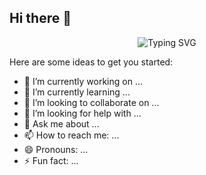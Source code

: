 ## Hi there 👋
<p align="center">
  <img src="https://readme-typing-svg.demolab.com?size=30&duration=3000&pause=1000&color=3d76bb&center=true&vCenter=true&width=500&lines=Hi+there+👋;I+am+Orkhan" alt="Typing SVG" />
</p>

Here are some ideas to get you started:

- 🔭 I’m currently working on ...
- 🌱 I’m currently learning ...
- 👯 I’m looking to collaborate on ...
- 🤔 I’m looking for help with ...
- 💬 Ask me about ...
- 📫 How to reach me: ...
- 😄 Pronouns: ...
- ⚡ Fun fact: ...
